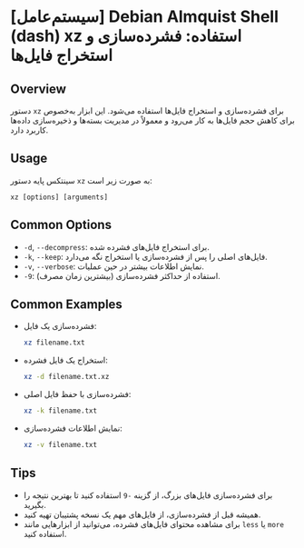 # [سیستم‌عامل] Debian Almquist Shell (dash) xz استفاده: فشرده‌سازی و استخراج فایل‌ها

## Overview
دستور `xz` برای فشرده‌سازی و استخراج فایل‌ها استفاده می‌شود. این ابزار به‌خصوص برای کاهش حجم فایل‌ها به کار می‌رود و معمولاً در مدیریت بسته‌ها و ذخیره‌سازی داده‌ها کاربرد دارد.

## Usage
سینتکس پایه دستور `xz` به صورت زیر است:
```
xz [options] [arguments]
```

## Common Options
- `-d`, `--decompress`: برای استخراج فایل‌های فشرده شده.
- `-k`, `--keep`: فایل‌های اصلی را پس از فشرده‌سازی یا استخراج نگه می‌دارد.
- `-v`, `--verbose`: نمایش اطلاعات بیشتر در حین عملیات.
- `-9`: استفاده از حداکثر فشرده‌سازی (بیشترین زمان مصرف).

## Common Examples
- فشرده‌سازی یک فایل:
  ```bash
  xz filename.txt
  ```
- استخراج یک فایل فشرده:
  ```bash
  xz -d filename.txt.xz
  ```
- فشرده‌سازی با حفظ فایل اصلی:
  ```bash
  xz -k filename.txt
  ```
- نمایش اطلاعات فشرده‌سازی:
  ```bash
  xz -v filename.txt
  ```

## Tips
- برای فشرده‌سازی فایل‌های بزرگ، از گزینه `-9` استفاده کنید تا بهترین نتیجه را بگیرید.
- همیشه قبل از فشرده‌سازی، از فایل‌های مهم یک نسخه پشتیبان تهیه کنید.
- برای مشاهده محتوای فایل‌های فشرده، می‌توانید از ابزارهایی مانند `less` یا `more` استفاده کنید.